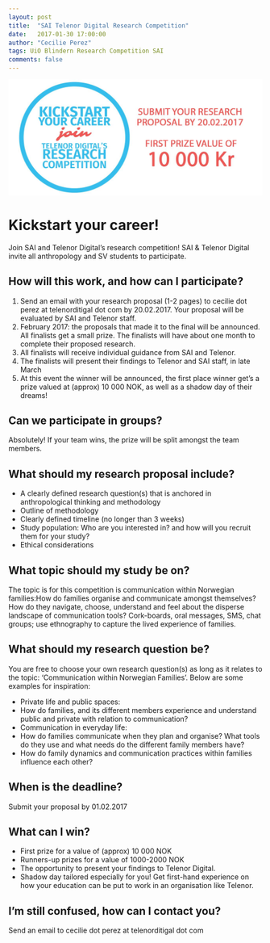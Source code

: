 ```yaml
---
layout: post
title:  "SAI Telenor Digital Research Competition"
date:   2017-01-30 17:00:00
author: "Cecilie Perez"
tags: UiO Blindern Research Competition SAI
comments: false
---
```


<img src="/images/uio-poster.png" alt="UiO Telenor Digital Research Competition"/>
<br/>

# Kickstart your career!

Join SAI and Telenor Digital’s research competition!
SAI & Telenor Digital invite all anthropology and SV students to participate.

## How will this work, and how can I participate?

1. Send an email with your research proposal (1-2 pages) to cecilie dot perez at telenorditigal dot com by 20.02.2017. Your proposal will be evaluated by SAI and Telenor staff.
2. February 2017: the proposals that made it to the final will be announced. All finalists get a small prize. The finalists will have about one month to complete their proposed research.
3. All finalists will receive individual guidance from SAI and Telenor.
4. The finalists will present their findings to Telenor and SAI staff, in late March
5. At this event the winner will be announced, the first place winner get’s a prize valued at (approx) 10 000 NOK, as well as a shadow day of their dreams!

## Can we participate in groups?

Absolutely! If your team wins, the prize will be split amongst the team members.

## What should my research proposal include?

* A clearly defined research question(s) that is anchored in anthropological thinking and methodology
* Outline of methodology
* Clearly defined timeline (no longer than 3 weeks)
* Study population: Who are you interested in? and how will you recruit them for your study?
* Ethical considerations

## What topic should my study be on?

The topic is for this competition is communication within Norwegian families:How do families organise and communicate amongst themselves? How do they navigate, choose, understand and feel about the disperse landscape of communication tools? Cork-boards, oral messages, SMS, chat groups; use ethnography to capture the lived experience of families.

## What should my research question be?

You are free to choose your own research question(s) as long as it relates to the topic: ‘Communication within Norwegian Families’. Below are some examples for inspiration:

* Private life and public spaces:
* How do families, and its different members experience and understand public and private with relation to communication?
* Communication in everyday life:
* How do families communicate when they plan and organise? What tools do they use and what needs do the different family members have?
* How do family dynamics and communication practices within families influence each other?

## When is the deadline?

Submit your proposal by 01.02.2017

## What can I win?

* First prize for a value of (approx) 10 000 NOK
* Runners-up prizes for a value of 1000-2000 NOK
* The opportunity to present your findings to Telenor Digital.
* Shadow day tailored especially for you! Get first-hand experience on how your education can be put to work in an organisation like Telenor.

## I’m still confused, how can I contact you?

Send an email to cecilie dot perez at telenorditigal dot com
